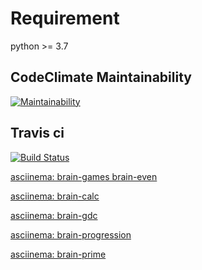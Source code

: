 # Requirement

python >= 3.7

## CodeClimate Maintainability

[![Maintainability](https://api.codeclimate.com/v1/badges/d8d8ba9440c8786c2ccf/maintainability)](https://codeclimate.com/github/hikarikumo/python-project-lvl1/maintainability)

## Travis ci

[![Build Status](https://travis-ci.com/hikarikumo/python-project-lvl1.svg?branch=master)](https://travis-ci.com/hikarikumo/python-project-lvl1)

[asciinema: brain-games brain-even](https://asciinema.org/a/nXTbcSbtql2NXpV1edZi0POIi)

[asciinema: brain-calc](https://asciinema.org/a/aA7CoVuGeXxsU9iaJBjPHpilo)

[asciinema: brain-gdc](https://asciinema.org/a/gCn5l27ClWDhbfdGY5wbFOAK8)

[asciinema: brain-progression](https://asciinema.org/a/JPKROcOUfDbYedkCZ47qE0v1H)

[asciinema: brain-prime](https://asciinema.org/a/ut7f5bqDzWlYMJT0lKSNOG57u)
